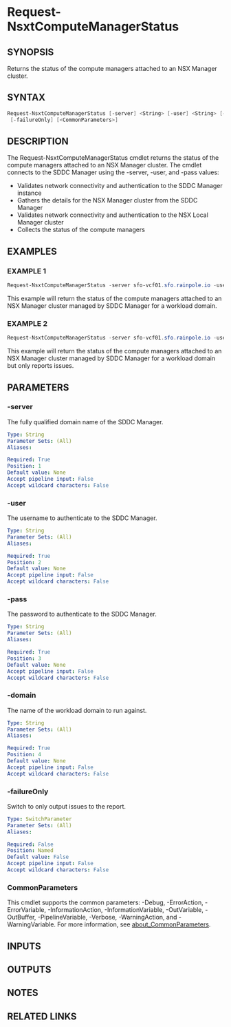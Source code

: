 # Request-NsxtComputeManagerStatus

## SYNOPSIS

Returns the status of the compute managers attached to an NSX Manager cluster.

## SYNTAX

```powershell
Request-NsxtComputeManagerStatus [-server] <String> [-user] <String> [-pass] <String> [-domain] <String>
 [-failureOnly] [<CommonParameters>]
```

## DESCRIPTION

The Request-NsxtComputeManagerStatus cmdlet returns the status of the compute managers attached to an NSX Manager cluster.
The cmdlet connects to the SDDC Manager using the -server, -user, and -pass values:

- Validates network connectivity and authentication to the SDDC Manager instance
- Gathers the details for the NSX Manager cluster from the SDDC Manager
- Validates network connectivity and authentication to the NSX Local Manager cluster
- Collects the status of the compute managers

## EXAMPLES

### EXAMPLE 1

```powershell
Request-NsxtComputeManagerStatus -server sfo-vcf01.sfo.rainpole.io -user admin@local -pass VMw@re1!VMw@re1! -domain sfo-w01
```

This example will return the status of the compute managers attached to an NSX Manager cluster managed by SDDC Manager for a workload domain.

### EXAMPLE 2

```powershell
Request-NsxtComputeManagerStatus -server sfo-vcf01.sfo.rainpole.io -user admin@local -pass VMw@re1!VMw@re1! -domain sfo-w01 -failureOnly
```

This example will return the status of the compute managers attached to an NSX Manager cluster managed by SDDC Manager for a workload domain but only reports issues.

## PARAMETERS

### -server

The fully qualified domain name of the SDDC Manager.

```yaml
Type: String
Parameter Sets: (All)
Aliases:

Required: True
Position: 1
Default value: None
Accept pipeline input: False
Accept wildcard characters: False
```

### -user

The username to authenticate to the SDDC Manager.

```yaml
Type: String
Parameter Sets: (All)
Aliases:

Required: True
Position: 2
Default value: None
Accept pipeline input: False
Accept wildcard characters: False
```

### -pass

The password to authenticate to the SDDC Manager.

```yaml
Type: String
Parameter Sets: (All)
Aliases:

Required: True
Position: 3
Default value: None
Accept pipeline input: False
Accept wildcard characters: False
```

### -domain

The name of the workload domain to run against.

```yaml
Type: String
Parameter Sets: (All)
Aliases:

Required: True
Position: 4
Default value: None
Accept pipeline input: False
Accept wildcard characters: False
```

### -failureOnly

Switch to only output issues to the report.

```yaml
Type: SwitchParameter
Parameter Sets: (All)
Aliases:

Required: False
Position: Named
Default value: False
Accept pipeline input: False
Accept wildcard characters: False
```

### CommonParameters

This cmdlet supports the common parameters: -Debug, -ErrorAction, -ErrorVariable, -InformationAction, -InformationVariable, -OutVariable, -OutBuffer, -PipelineVariable, -Verbose, -WarningAction, and -WarningVariable. For more information, see [about_CommonParameters](http://go.microsoft.com/fwlink/?LinkID=113216).

## INPUTS

## OUTPUTS

## NOTES

## RELATED LINKS
